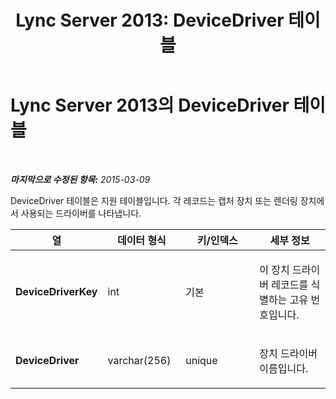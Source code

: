 ﻿---
title: 'Lync Server 2013: DeviceDriver 테이블'
TOCTitle: DeviceDriver 테이블
ms:assetid: ca91a0b4-98c0-49f6-af9d-7d0f8ac75f1a
ms:mtpsurl: https://technet.microsoft.com/ko-kr/library/Gg398844(v=OCS.15)
ms:contentKeyID: 49305035
ms.date: 08/24/2015
mtps_version: v=OCS.15
ms.translationtype: HT
---

# Lync Server 2013의 DeviceDriver 테이블

 

_**마지막으로 수정된 항목:** 2015-03-09_

DeviceDriver 테이블은 지원 테이블입니다. 각 레코드는 캡처 장치 또는 렌더링 장치에서 사용되는 드라이버를 나타냅니다.


<table>
<colgroup>
<col style="width: 25%" />
<col style="width: 25%" />
<col style="width: 25%" />
<col style="width: 25%" />
</colgroup>
<thead>
<tr class="header">
<th><strong>열</strong></th>
<th><strong>데이터 형식</strong></th>
<th><strong>키/인덱스</strong></th>
<th><strong>세부 정보</strong></th>
</tr>
</thead>
<tbody>
<tr class="odd">
<td><p><strong>DeviceDriverKey</strong></p></td>
<td><p>int</p></td>
<td><p>기본</p></td>
<td><p>이 장치 드라이버 레코드를 식별하는 고유 번호입니다.</p></td>
</tr>
<tr class="even">
<td><p><strong>DeviceDriver</strong></p></td>
<td><p>varchar(256)</p></td>
<td><p>unique</p></td>
<td><p>장치 드라이버 이름입니다.</p></td>
</tr>
</tbody>
</table>

